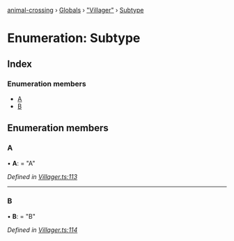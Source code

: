 [animal-crossing](../README.md) › [Globals](../globals.md) › ["Villager"](../modules/_villager_.md) › [Subtype](_villager_.subtype.md)

# Enumeration: Subtype

## Index

### Enumeration members

* [A](_villager_.subtype.md#a)
* [B](_villager_.subtype.md#b)

## Enumeration members

###  A

• **A**: = "A"

*Defined in [Villager.ts:113](https://github.com/Norviah/animal-crossing/blob/415ee2a/module/types/Villager.ts#L113)*

___

###  B

• **B**: = "B"

*Defined in [Villager.ts:114](https://github.com/Norviah/animal-crossing/blob/415ee2a/module/types/Villager.ts#L114)*
